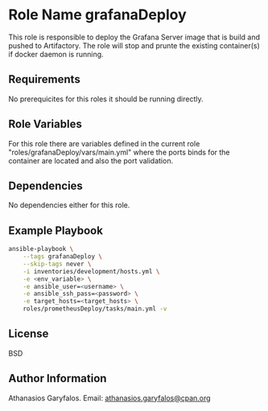 Role Name grafanaDeploy
==========================

This role is responsible to deploy the Grafana Server image that is build and pushed to Artifactory. The role will stop and prunte the existing container(s) if docker daemon is running.

Requirements
------------

No prerequicites for this roles it should be running directly.

Role Variables
--------------

For this role there are variables defined in the current role "roles/grafanaDeploy/vars/main.yml" where the ports binds for the container are located and also the port validation.

Dependencies
------------

No dependencies either for this role.

Example Playbook
----------------

```bash
ansible-playbook \
	--tags grafanaDeploy \
	--skip-tags never \
	-i inventories/development/hosts.yml \
	-e <env_variable> \
	-e ansible_user=<username> \
	-e ansible_ssh_pass=<password> \
	-e target_hosts=<target_hosts> \
	roles/prometheusDeploy/tasks/main.yml -v
```

License
-------

BSD

Author Information
------------------

Athanasios Garyfalos. Email: athanasios.garyfalos@cpan.org
